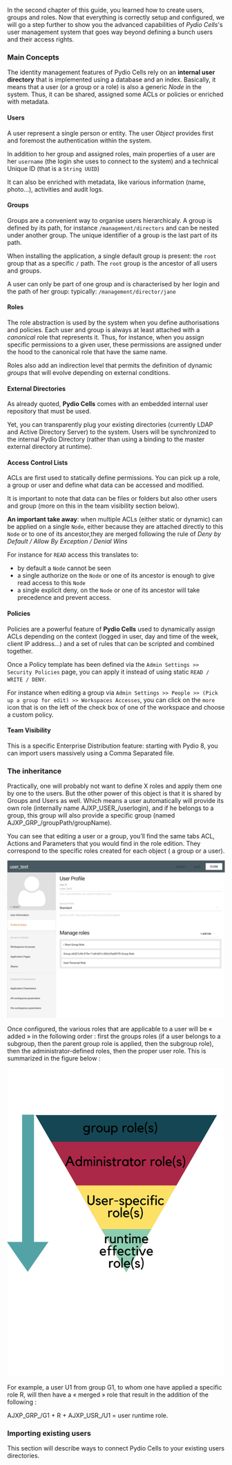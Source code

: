 
In the second chapter of this guide, you learned how to create users, groups and roles.
Now that everything is correctly setup and configured, we will go a step further to show you the advanced capabilities of *Pydio Cells*'s user management system that goes way beyond defining a bunch users and their access rights. 


### Main Concepts
 
The identity management features of Pydio Cells rely on an **internal user directory** that is implemented using a database and an index.
Basically, it means that a user (or a group or a role) is also a generic *Node* in the system. 
Thus, it can be shared, assigned some ACLs or policies or enriched with metadata.

#### Users

A user represent a single person or entity. The user _Object_ provides first and foremost the authentication within the system. 

In addition to her group and assigned roles, main properties of a user are her `username` (the login she uses to connect to the system) and a technical Unique ID (that is a `String UUID`) 

It can also be enriched with metadata, like various information (name, photo...), activities and audit logs.

#### Groups

Groups are a convenient way to organise users hierarchicaly.
A group is defined by its path, for instance `/management/directors` and can be nested under another group. The unique identifier of a group is the last part of its path.

When installing the application, a single default group is present: the `root` group that as a specific `/` path. The `root` group is the ancestor of all users and groups.

A user can only be part of one group and is characterised by her login and the path of her group: typically:  `/management/director/jane`

#### Roles

The role abstraction is used by the system when you define authorisations and policies. Each user and group is always at least attached with a _canonical_ role that represents it.
Thus, for instance, when you assign specific permissions to a given user, these permissions are assigned under the hood to the canonical role that have the same name.

Roles also add an indirection level that permits the definition of dynamic _groups_ that will evolve depending on external conditions.

#### External Directories

As already quoted, **Pydio Cells** comes with an embedded internal user repository that must be used.

Yet, you can transparently plug your existing directories (currently LDAP and Active Directory Server) to the system. Users will be synchronized to the internal Pydio Directory (rather than using a binding to the master external directory at runtime). 

#### Access Control Lists

ACLs are first used to statically define permissions. You can pick up a role, a group or user and define what data can be accessed and modified.

It is important to note that data can be files or folders but also other users and group (more on this in the team visibility section below).

**An important take away**: when multiple ACLs (either static or dynamic) can be applied on a single `Node`, either because they are attached directly to this `Node` or to one of its ancestor,they are merged following the rule of _Deny by Default / Allow By Exception / Denial Wins_

For instance for `READ` access this translates to:

- by default a `Node` cannot be seen
- a single authorize on the `Node` or one of its ancestor is enough to give read access to this `Node`
- a single explicit deny, on the `Node` or one of its ancestor will take precedence and prevent access.
 
#### Policies

Policies are a powerful feature of **Pydio Cells** used to dynamically assign ACLs depending on the context (logged in user, day and time of the week, client IP address...) and a set of rules that can be scripted and combined together.

Once a Policy template has been defined via the `Admin Settings >> Security Policies` page, you can apply it instead of using static `READ / WRITE / DENY`.

For instance when editing a group via `Admin Settings >> People >> (Pick up a group for edit) >> Workspaces Accesses`, you can click on the `more` icon that is on the left of the check box of one of the workspace and choose a custom policy.

#### Team Visibility





This is a specific Enterprise Distribution feature: starting with Pydio 8, you can import users massively using a Comma Separated file.

### The inheritance

Practically, one will probably not want to define X roles and apply them one by one to the users. But the other power of this object is that it is shared by Groups and Users as well. Which means a user automatically will provide its own role (internally name AJXP_USER_/userlogin), and if he belongs to a group, this group will also provide a specific group (named AJXP_GRP_/groupPath/groupName).

You can see that editing a user or a group, you’ll find the same tabs ACL, Actions and Parameters that you would find in the role edition. They correspond to the specific roles created for each object ( a group or a user).

![role interface](/images/4_access_control_and_security/roles_interface.png)

Once configured, the various roles that are applicable to a user will be « added » in the following order : first the groups roles (if a user belongs to a subgroup, then the parent group role is applied, then the subgroup role), then the administrator-defined roles, then the proper user role. This is summarized in the figure below :

![roles representation](/images/4_access_control_and_security/roles_representation.png)

For example, a user U1 from group G1, to whom one have applied a specific role R, will then have a « merged » role that result in the addition of the following :

AJXP_GRP_/G1 + R + AJXP_USR_/U1 = user runtime role.


### Importing existing users

This section will describe ways to connect Pydio Cells to your existing users directories.
